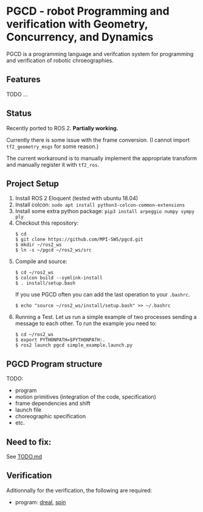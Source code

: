 # PGCD - robot Programming and verification with Geometry, Concurrency, and Dynamics

PGCD is a programming language and verifcation system for programming and verification of robotic chroeographies.


## Features

TODO ...

## Status

Recently ported to ROS 2.
__Partially working.__

Currently there is some issue with the frame conversion.
(I cannot import `tf2_geometry_msgs` for some reason.)

The current workaround is to manually implement the appropriate transform and manually register it with `tf2_ros`.

## Project Setup 

1.  Install ROS 2 Eloquent (tested with ubuntu 18.04)
2.  Install colcon: `sudo apt install python3-colcon-common-extensions`
3.  Install some extra python package: `pip3 install arpeggio numpy sympy ply`
4.  Checkout this repository:
    ```
    $ cd
    $ git clone https://github.com/MPI-SWS/pgcd.git
    $ mkdir ~/ros2_ws
    $ ln -s ~/pgcd ~/ros2_ws/src
    ```
5.  Compile and source:
    ```
    $ cd ~/ros2_ws
    $ colcon build --symlink-install
    $ . install/setup.bash
    ```
    If you use PGCD often you can add the last operation to your `.bashrc`.
    ```
    $ echo "source ~/ros2_ws/install/setup.bash" >> ~/.bashrc
    ```
6.  Running a Test.
    Let us run a simple example of two processes sending a message to each other.
    To run the example you need to:
    ```
    $ cd ~/ros2_ws
    $ export PYTHONPATH=$PYTHONPATH:.
    $ ros2 launch pgcd simple_example.launch.py
    ```

## PGCD Program structure

TODO:
- program
- motion primitives (integration of the code, specification)
- frame dependencies and shift
- launch file
- choreographic specification
- etc.

## Need to fix:

See [TODO.md](TODO.md)

## Verification

Aditionnally for the verification, the following are required:
* program: [dreal](https://github.com/dreal/dreal4), [spin](http://spinroot.com/spin/whatispin.html)
